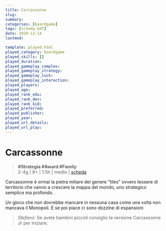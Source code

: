 ```yaml
---
title: Carcassonne
slug: 
summary: 
categories: [boardgame]
tags: [scheda_GdT]
date: 2020-12-14
lastmod: 

template: played.html
played_category: boardgame
played_skills: []
played_duration: 
played_gameplay_complex: 
played_gameplay_strategy: 
played_gameplay_luck: 
played_gameplay_interaction: 
played_players: 
played_age: 
played_rank_edu: 
played_rank_dev: 
played_rank_kid: 
played_preferred: 
played_publisher: 
played_year: 
played_url_details: 
played_url_play: 
---
```


# Carcassonne
> **#Strategia #Award #Family**  
> 2-4g | 8+ | 1.5h | medio | [scheda](https://www.boardgamegeek.com/boardgame/822/carcassonne)  

Carcassonne è ormai la pietra miliare del genere "tiles" ovvero tessere di territorio che vanno a crescere la mappa del mondo, uno strategico semplice ma profondo.

Un gioco che non dovrebbe mancare in nessuna casa come una volta non mancava il Monopoli. E se poi piace ci sono dozzine di espansioni

> *Stefano:*
> Se avete bambini piccoli consiglio la versione Carcassonne Jr per iniziare.


